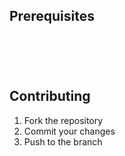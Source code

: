 ## Prerequisites



   ```bash
   ```
   ```bash
   ```

```bash
```

```bash
```



```
```





## Contributing
1. Fork the repository
3. Commit your changes
4. Push to the branch
